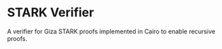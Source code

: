 # STARK Verifier

A verifier for Giza STARK proofs implemented in Cairo to enable recursive proofs. 